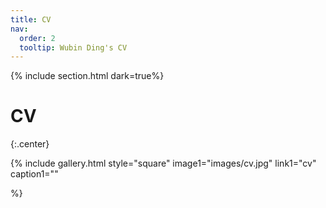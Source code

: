 ```yaml
---
title: CV
nav:
  order: 2
  tooltip: Wubin Ding's CV
---
```


{% include section.html dark=true%}
# <i class="fas fa-book-open fa-lg"></i>CV

{:.center}

{%
  include gallery.html style="square"
  image1="images/cv.jpg"
  link1="cv"
  caption1=""

%}